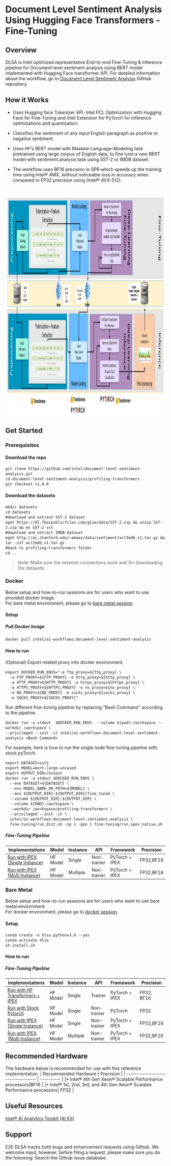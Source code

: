 # **Document Level Sentiment Analysis Using Hugging Face Transformers - Fine-Tuning**

## Overview
DLSA is Intel optimized representative End-to-end Fine-Tuning & Inference pipeline for Document level sentiment analysis using BERT model implemented with Hugging Face transformer API. For detailed information about the workflow, go to [Document Level Sentiment Analysis](https://github.com/intel/document-level-sentiment-analysis) GitHub repository.


## How it Works

* Uses Hugging face Tokenizer API, Intel PCL Optimization with Hugging Face for Fine-Tuning and Intel Extension for PyTorch for inference optimizations and quantization.

* Classifies the sentiment of any input English paragraph as positive or negative sentiment.

* Uses HF’s BERT model with Masked-Language-Modeling task pretrained using large corpus of English data, to fine tune a new BERT model with sentiment analysis task using SST-2 or IMDB dataset.

* The workflow uses BF16 precision in SPR which speeds up the training time using Intel® AMX, without noticeable loss in accuracy when compared to FP32 precision using (Intel®  AVX-512).

<br><img src="images/DLSA_workflow.png" width="1800" height="700"><br>

## Get Started

### **Prerequisites**

#### Download the repo
```
git clone https://github.com/intel/document-level-sentiment-analysis.git
cd document-level-sentiment-analysis/profiling-transformers
git checkout v1.0.0
```
#### Download the datasets
```
mkdir datasets
cd datasets
#download and extract SST-2 dataset
wget https://dl.fbaipublicfiles.com/glue/data/SST-2.zip && unzip SST-2.zip && mv SST-2 sst
#download and extract IMDB dataset
wget http://ai.stanford.edu/~amaas/data/sentiment/aclImdb_v1.tar.gz && tar -zxf aclImdb_v1.tar.gz
#back to profiling-transformers folder
cd ..
```
>Note: Make sure the network connections work well for downloading the datasets.

### **Docker**
Below setup and how-to-run sessions are for users who want to use provided docker image.  
For bare metal environment, please go to [bare metal session](#bare-metal).

#### Setup 

##### Pull Docker Image
```
docker pull intel/ai-workflows:document-level-sentiment-analysis
```
#### How to run 

(Optional) Export related proxy into docker environment.
```
export DOCKER_RUN_ENVS="-e ftp_proxy=${ftp_proxy} \ 
  -e FTP_PROXY=${FTP_PROXY} -e http_proxy=${http_proxy} \ 
  -e HTTP_PROXY=${HTTP_PROXY} -e https_proxy=${https_proxy} \ 
  -e HTTPS_PROXY=${HTTPS_PROXY} -e no_proxy=${no_proxy} \ 
  -e NO_PROXY=${NO_PROXY} -e socks_proxy=${socks_proxy} \ 
  -e SOCKS_PROXY=${SOCKS_PROXY}"
```
Run different fine-tuning pipeline by replacing "Bash Command" according to the pipeline.
```
docker run -a stdout  $DOCKER_RUN_ENVS  --volume $(pwd):/workspace --workdir /workspace \
--privileged --init -it intel/ai-workflows:document-level-sentiment-analysis <Bash Command>
```
For example, here is how to run the single node fine-tuning pipeline with stock pyTorch.
```
export DATASET=sst2
export MODEL=bert-large-uncased
export OUTPUT_DIR=/output
docker run -a stdout $DOCKER_RUN_ENVS \
  --env DATASET=${DATASET} \
  --env MODEL_NAME_OR_PATH=${MODEL} \
  --env ${OUTPUT_DIR}:${OUTPUT_DIR}/fine_tuned \
  --volume ${OUTPUT_DIR}:${OUTPUT_DIR} \
  --volume ${PWD}:/workspace \
  --workdir /workspace/profiling-transformers \
  --privileged --init -it \
  intel/ai-workflows:document-level-sentiment-analysis \
  fine-tuning/run_dist.sh -np 1 -ppn 1 fine-tuning/run_ipex_native.sh
```

##### Fine-Tuning Pipeline

|  Implementations                               | Model    | Instance | API         | Framework       | Precision  |
| ---------------------------------- | -------- | -------- | ----------- | ----------------------- | ---------- |
| [Run with IPEX (Single Instance)](https://github.com/intel/document-level-sentiment-analysis/blob/main/docs/fine-tuning/single-node-ipex.md) | HF Model  | Single   | Non-trainer | PyTorch + IPEX          | FP32,BF16  |
| [Run with IPEX (Multi Instance)](https://github.com/intel/document-level-sentiment-analysis/blob/main/docs/fine-tuning/multi-nodes-ipex.md) | HF Model  | Multiple | Non-trainer | PyTorch + IPEX          | FP32,BF16  |

### **Bare Metal**
Below setup and how-to-run sessions are for users who want to use bare metal environment.  
For docker environment, please go to [docker session](#docker).
#### Setup 
```
conda create -n dlsa python=3.8 --yes
conda activate dlsa
sh install.sh
```
#### How to run 

##### Fine-Tuning Pipeline


|  Implementations                               | Model    | Instance | API         | Framework       | Precision  |
| ---------------------------------- | -------- | -------- | ----------- | ----------------------- | ---------- |
| [Run with HF Transformers + IPEX ](https://github.com/intel/document-level-sentiment-analysis/blob/main/docs/fine-tuning/single-node-trainer.md)   | HF Model | Single   | Trainer     | PyTorch + IPEX          | FP32, BF16 |
| [Run with Stock Pytorch](https://github.com/intel/document-level-sentiment-analysis/blob/main/docs/fine-tuning/single-node-stock-pytorch.md) | HF Model  | Single   | Non-trainer | PyTorch                 | FP32       |
| [Run with IPEX (Single Instance)](https://github.com/intel/document-level-sentiment-analysis/blob/main/docs/fine-tuning/single-node-ipex.md) | HF Model  | Single   | Non-trainer | PyTorch + IPEX          | FP32,BF16  |
| [Run with IPEX (Multi Instance)](https://github.com/intel/document-level-sentiment-analysis/blob/main/docs/fine-tuning/multi-nodes-ipex.md) | HF Model  | Multiple | Non-trainer | PyTorch + IPEX          | FP32,BF16  |

## Recommended Hardware 
The hardware below is recommended for use with this reference implementation. 
| Recommended Hardware         |  Precision  |
| ---------------------------------- | ---------- |
|* Intel® 4th Gen Xeon® Scalable Performance processors|BF16 |
|* Intel® 1st, 2nd, 3rd, and 4th Gen Xeon® Scalable Performance processors| FP32 |

## Useful Resources 
[Intel® AI Analytics Toolkit (AI Kit)](https://www.intel.com/content/www/us/en/developer/tools/oneapi/ai-analytics-toolkit.html)

## Support  
E2E DLSA tracks both bugs and enhancement requests using Github. We welcome input, however, before filing a request, please make sure you do the following: Search the Github issue database.

